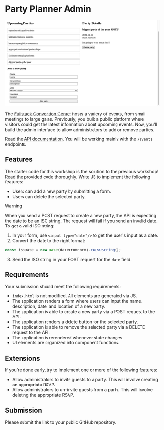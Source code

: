 # Party Planner Admin

![Example screenshot with a list of upcoming parties. Detailed information, including a guest list, is displayed for a selected party. Users can add a new party via form. Users can delete the selected party.](example.png)

The [Fullstack Convention Center](https://fsa-crud-2aa9294fe819.herokuapp.com/api) hosts a variety of events, from small meetings to large galas. Previously, you built a public platform where visitors could get the latest information about upcoming events. Now, you'll build the admin interface to allow administrators to add or remove parties.

Read the [API documentation](https://fsa-crud-2aa9294fe819.herokuapp.com/api/#tag/Events). You will be working mainly with the `/events` endpoints.

## Features

The starter code for this workshop is the solution to the previous workshop! Read the provided code thoroughly. Write JS to implement the following features:

- Users can add a new party by submitting a form.
- Users can delete the selected party.

> [!WARNING]
>
> When you send a POST request to create a new party, the API is expecting the date to be an ISO string. The request will fail if you send an invalid date. To get a valid ISO string:
>
> 1. In your form, use `<input type="date"/>` to get the user's input as a date.
> 2. Convert the date to the right format:
>
> ```js
> const isoDate = new Date(dateFromForm).toISOString();
> ```
>
> 3. Send the ISO string in your POST request for the `date` field.

## Requirements

Your submission should meet the following requirements:

- `index.html` is not modified. All elements are generated via JS.
- The application renders a form where users can input the name, description, date, and location of a new party.
- The application is able to create a new party via a POST request to the API.
- The application renders a delete button for the selected party.
- The application is able to remove the selected party via a DELETE request to the API.
- The application is rerendered whenever state changes.
- UI elements are organized into component functions.

## Extensions

If you're done early, try to implement one or more of the following features:

- Allow administrators to invite guests to a party. This will involve creating an appropriate RSVP.
- Allow administrators to un-invite guests from a party. This will involve deleting the appropriate RSVP.

## Submission

Please submit the link to your public GitHub repository.
